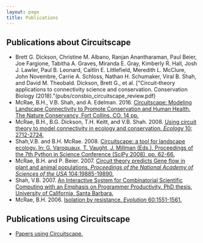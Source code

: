 ```yaml
---
layout: page
title: Publications
---
```


## Publications about Circuitscape
- Brett G. Dickson, Christine M. Albano, Ranjan Anantharaman, Paul Beier, Joe Fargione, Tabitha A. Graves, Miranda E. Gray, Kimberly R. Hall, Josh J. Lawler, Paul B. Leonard, Caitlin E. Littlefield, Meredith L. McClure, John Novembre, Carrie A. Schloss, Nathan H. Schumaker, Viral B. Shah, and David M. Theobald. Dickson, Brett G., et al. ["Circuit‐theory applications to connectivity science and conservation. Conservation Biology (2018)."(pubs/consbio_circuitscape_review.pdf)
- McRae, B.H., V.B. Shah, and A. Edelman. 2016. [Circuitscape: Modeling Landscape Connectivity to Promote Conservation and Human Health. The Nature Conservancy, Fort Collins, CO. 14 pp.](https://www.circuitscape.org/downloads/files/McRae%20et%20al.%202016.%20Circuitscape%20Connectivity%20Modeling%20for%20Conservation%20and%20Human%20Health.pdf?attredirects=0&d=1)
- McRae, B.H., B.G. Dickson, T.H. Keitt, and V.B. Shah. 2008. [Using circuit theory to model connectivity in ecology and conservation. *Ecology* 10: 2712-2724.](http://www.circuitscape.org/downloads/files/McRae_et_al_2008_Ecology.pdf?attredirects=0)
- Shah,V.B. and B.H. McRae. 2008. [Circuitscape: a tool for landscape ecology. In: G. Varoquaux, T. Vaught, J. Millman (Eds.). Proceedings of the 7th Python in Science Conference (SciPy 2008), pp. 62-66.](https://www.circuitscape.org/downloads/files/Shah_McRae_Circuitscape_Python_Scipy08.pdf?attredirects=0)
- McRae, B.H. and P. Beier. 2007. [Circuit theory predicts Gene flow in plant and animal populations. *Proceedings of the National Academy of Sciences of the USA* 104:19885-19890.](https://www.circuitscape.org/downloads/files/McRae_Beier_2007_PNAS.pdf?attredirects=0)
- Shah, V.B. 2007. [An Interactive System for Combinatorial Scientific Computing with an Emphasis on Programmer Productivity. PhD thesis, University of California, Santa Barbara.](https://www.circuitscape.org/downloads/files/Shah_thesis.pdf?attredirects=0)
- McRae, B.H. 2006. [Isolation by resistance. *Evolution* 60:1551-1561.](https://www.circuitscape.org/downloads/files/McRae_2006_IBR_Evolution.pdf?attredirects=0)

## Publications using Circuitscape

- [Papers using Circuitscape.](https://scholar.google.com/scholar?cites=9518024834481013047&as_sdt=40000005&sciodt=0,22&hl=en)
